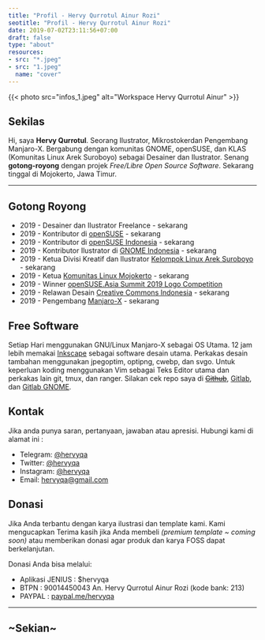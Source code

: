 ```yaml
---
title: "Profil - Hervy Qurrotul Ainur Rozi"
seotitle: "Profil - Hervy Qurrotul Ainur Rozi"
date: 2019-07-02T23:11:56+07:00
draft: false
type: "about"
resources:
- src: "*.jpeg"
- src: "1.jpeg"
  name: "cover"
---
```


{{< photo src="infos_1.jpeg" alt="Workspace Hervy Qurrotul Ainur" >}}

## **Sekilas**

Hi, saya **Hervy Qurrotul**. Seorang Ilustrator, Mikrostokerdan Pengembang Manjaro-X. Bergabung dengan komunitas GNOME, openSUSE, dan KLAS (Komunitas Linux Arek Suroboyo) sebagai Desainer dan Ilustrator. Senang **gotong-royong** dengan projek _Free/Libre Open Source Software_. Sekarang tinggal di Mojokerto, Jawa Timur.

***

## **Gotong Royong**

* 2019 - Desainer dan Ilustrator Freelance - sekarang
* 2019 - Kontributor di [openSUSE](https://github.com/openSUSE/artwork) - sekarang
* 2019 - Kontributor di [openSUSE Indonesia](https://www.opensuse-id.org/tentang) - sekarang
* 2019 - Kontributor Ilustrator di [GNOME Indonesia](https://www.gnome.id) - sekarang
* 2019 - Ketua Divisi Kreatif dan Ilustrator [Kelompok Linux Arek Suroboyo](https://www.klas.or.id) - sekarang
* 2019 - Ketua [Komunitas Linux Mojokerto](https://www.t.me/klimoker) - sekarang
* 2019 - Winner [openSUSE.Asia Summit 2019 Logo Competition](https://news.opensuse.org/2019/07/09/opensuse-asia-summit-2019-logo-competition-winner/)
* 2019 - Relawan Desain [Creative Commons Indonesia](https://creativecommons.or.id) - sekarang
* 2019 - Pengembang [Manjaro-X](https://osdn.net/projects/manjaro-x/) - sekarang

## **Free Software**

Setiap Hari menggunakan GNU/Linux Manjaro-X sebagai OS Utama. 12 jam lebih memakai [Inkscape](https://inkscape.org) sebagai software desain utama. Perkakas desain tambahan menggunakan jpegoptim, optipng, cwebp, dan svgo. Untuk keperluan koding menggunakan Vim sebagai Teks Editor utama dan perkakas lain git, tmux, dan ranger. Silakan cek repo saya di ~~[Github](https://github.com/hervyqa)~~, [Gitlab](https://gitlab.com/hervyqa), dan [Gitlab GNOME](https://gitlab.gnome.org/hervyqa).

## **Kontak**

Jika anda punya saran, pertanyaan, jawaban atau apresisi. Hubungi kami di alamat ini :

* Telegram: [@hervyqa](https://t.me/hervyqa)
* Twitter: [@hervyqa](https://twitter.com/hervyqa)
* Instagram: [@hervyqa](https://instagram.com/hervyqa)
* Email: [hervyqa@gmail.com](mailto:hervyqa@gmail.com)

## **Donasi**

Jika Anda terbantu dengan karya ilustrasi dan template kami. Kami mengucapkan Terima kasih jika Anda membeli _(premium template ~ coming soon)_ atau memberikan donasi agar produk dan karya FOSS dapat berkelanjutan.

Donasi Anda bisa melalui:

* Aplikasi JENIUS : $hervyqa
* BTPN : 90014450043 An. Hervy Qurrotul Ainur Rozi (kode bank: 213)
* PAYPAL : [paypal.me/hervyqa](https://paypal.me/hervyqa)

***

## ~Sekian~

<br style="margin: 30px">
